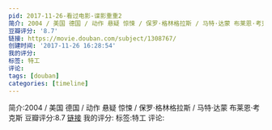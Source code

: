 ```yaml
---
pid: 2017-11-26-看过电影-谍影重重2
简介: 2004 / 美国 德国 / 动作 悬疑 惊悚 / 保罗·格林格拉斯 / 马特·达蒙 布莱恩·考克斯
豆瓣评分: '8.7'
链接: https://movie.douban.com/subject/1308767/
创建时间: '2017-11-26 16:28:54'
我的评分:
标签: 特工
评论:
tags: [douban]
categories: [timeline]
---
```

简介:2004 / 美国 德国 / 动作 悬疑 惊悚 / 保罗·格林格拉斯 / 马特·达蒙 布莱恩·考克斯
豆瓣评分:8.7
[链接](https://movie.douban.com/subject/1308767/)
我的评分:
标签:特工
评论:
